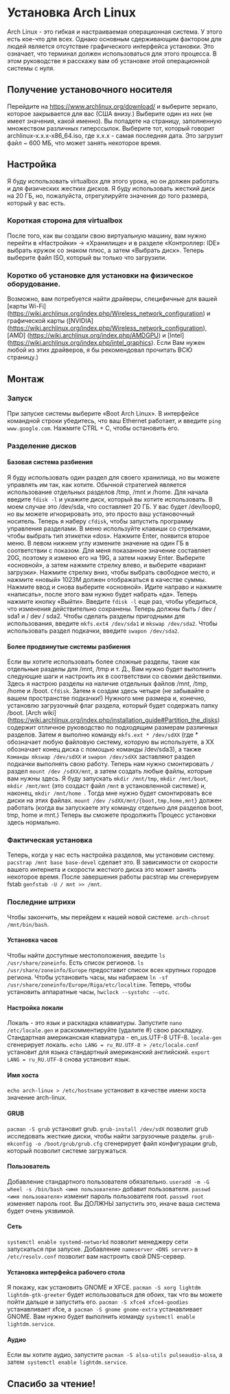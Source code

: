 # Установка Arch Linux
Arch Linux - это гибкая и настраиваемая операционная система. У этого есть кое-что для всех. Однако основным сдерживающим фактором для людей является отсутствие графического интерфейса установки. Это означает, что терминал должен использоваться для этого процесса. В этом руководстве я расскажу вам об установке этой операционной системы с нуля.

## Получение установочного носителя
Перейдите на https://www.archlinux.org/download/ и выберите зеркало, которое закрывается для вас (США внизу.) Выберите один из них (не имеет значения, какой именно). Вы попадете на страницу, заполненную множеством различных гиперссылок. Выберите тот, который говорит archlinux-x.x.x-x86_64.iso, где x.x.x - самая последняя дата. Это загрузит файл ~ 600 МБ, что может занять некоторое время.

## Настройка
Я буду использовать virtualbox для этого урока, но он должен работать и для физических жестких дисков. Я буду использовать жесткий диск на 20 ГБ, но, пожалуйста, отрегулируйте значения до того размера, который у вас есть.

### Короткая сторона для virtualbox
После того, как вы создали свою виртуальную машину, вам нужно перейти в «Настройки» -> «Хранилище» и в разделе «Контроллер: IDE» выбрать кружок со знаком плюс, а затем «Выбрать диск». Теперь выберите файл ISO, который вы только что загрузили.

### Коротко об установке для установки на физическое оборудование.
Возможно, вам потребуется найти драйверы, специфичные для вашей [карты Wi-Fi] (https://wiki.archlinux.org/index.php/Wireless_network_configuration) и графической карты ([NVIDIA] (https://wiki.archlinux.org/index.php/Wireless_network_configuration), [AMD] (https://wiki.archlinux.org/index.php/AMDGPU) и [Intel] (https://wiki.archlinux.org/index.php/intel_graphics). Если Вам нужен любой из этих драйверов, я бы рекомендовал прочитать ВСЮ страницу.)

## Монтаж
### Запуск
При запуске системы выберите «Boot Arch Linux». В интерфейсе командной строки убедитесь, что ваш Ethernet работает, и введите `ping www.google.com`. Нажмите CTRL + C, чтобы остановить его.
### Разделение дисков
#### Базовая система разбиения
Я буду использовать один раздел для своего хранилища, но вы можете управлять им так, как хотите. Обычной стратегией является использование отдельных разделов /tmp, /mnt и /home. Для начала введите `fdisk -l` и укажите диск, который вы хотите использовать. В моем случае это /dev/sda, что составляет 20 ГБ. У вас будет /dev/loop0, но вы можете игнорировать это, это просто ваш установочный носитель. Теперь я наберу `cfdisk`, чтобы запустить программу управления разделами. В меню используйте клавиши со стрелками, чтобы выбрать тип этикетки «dos». Нажмите Enter, появится второе меню. В левом нижнем углу измените значение на один ГБ в соответствии с показом. Для меня показанное значение составляет 20G, поэтому я изменю его на 19G, а затем нажму Enter. Выберите «основной», а затем нажмите стрелку влево, и выберите «вариант загрузки». Нажмите стрелку вниз, чтобы выбрать свободное место, и нажмите «новый» 1023M должен отображаться в качестве суммы. Нажмите ввод и снова выберите «основной». Идите направо и нажмите «написать», после этого вам нужно будет набрать «да». Теперь нажмите кнопку «Выйти». Введите `fdisk -l` еще раз, чтобы убедиться, что изменения действительно сохранены. Теперь должны быть / dev / sda1 и / dev / sda2. Чтобы сделать разделы пригодными для использования, введите `mkfs.ext4 /dev/sda1` и `mkswap /dev/sda2`. Чтобы использовать раздел подкачки, введите `swapon /dev/sda2`.
#### Более продвинутые системы разбиения
Если вы хотите использовать более сложные разделы, такие как отдельные разделы для /mnt, /tmp и т. Д., Вам нужно будет выполнить следующие шаги и настроить их в соответствии со своими действиями. Здесь я настрою разделы на наличие отдельных файлов /mnt, /tmp, /home и /boot. `Cfdisk`. Затем я создам здесь четыре (не забывайте о вашем пространстве подкачки!) Нужного мне размера и, конечно, установлю загрузочный флаг раздела, который будет содержать папку /boot. [Arch wiki] (https://wiki.archlinux.org/index.php/installation_guide#Partition_the_disks) содержит отличное руководство по подходящим размерам различных разделов. Затем я выполню команду `mkfs.ext * /dev/sdXX` (где * обозначает любую файловую систему, которую вы используете, а XX обозначает конец диска с помощью команды /dev/sda3), а также` Команды mkswap /dev/sdXX` и `swapon /dev/sdXX` заставляют раздел подкачки выполнять свою работу. Теперь нам нужно смонтировать `/` 
раздел `mount /dev /sdXX/mnt`, а затем создать любые файлы, которые вам нужны здесь. Я буду запускать `mkdir /mnt/tmp`, `mkdir /mnt/boot`, `mkdir /mnt/mnt` (это создаст файл `/mnt` в установленной системе) и, наконец, `mkdir /mnt/home `. Тогда мне нужно будет смонтировать все диски на этих файлах. `mount /dev /sdXX/mnt/{boot,tmp,home,mnt}` должен работать (когда вы запускаете эту команду отдельно для разделов boot, tmp, home и mnt.) Теперь вы сможете продолжить Процесс установки здесь нормально.

### Фактическая установка
Теперь, когда у нас есть настройка разделов, мы установим систему. `pacstrap /mnt base base-devel` сделает это. В зависимости от скорости вашего интернета и скорости жесткого диска это может занять некоторое время. После завершения работы pacstrap мы сгенерируем fstab `genfstab -U / mnt >> /mnt`.

### Последние штрихи
Чтобы закончить, мы перейдем к нашей новой системе. `arch-chroot /mnt/bin/bash`.
#### Установка часов
Чтобы найти доступные местоположения, введите `ls /usr/share/zoneinfo`. Есть список регионов. `ls /usr/share/zoneinfo/Europe` предоставит список всех крупных городов региона. Чтобы установить часы, мы набираем `ln -sf /usr/share/zoneinfo/Europe/Riga/etc/localtime`. Теперь, чтобы установить аппаратные часы, `hwclock --systohc --utc`.
#### Настройка локали
Локаль - это язык и раскладка клавиатуры. Запустите `nano /etc/locale.gen` и раскомментируйте (удалите #) свою раскладку. Стандартная американская клавиатура - en_us.UTF-8 UTF-8. `locale-gen` сгенерирует локаль. `echo LANG = ru_RU.UTF-8 > /etc/locale.conf` установит для языка стандартный американский английский. `export LANG = ru_RU.UTF-8` снова установит язык.
#### Имя хоста
`echo arch-linux > /etc/hostname` установит в качестве имени хоста значение arch-linux.
#### GRUB
`pacman -S grub` установит grub. `grub-install /dev/sdX` позволит grub исследовать жесткие диски, чтобы найти загрузочные разделы. `grub-mkconfig -o /boot/grub/grub.cfg` сгенерирует файл конфигурации grub, который позволит системе загружаться.
#### Пользователь
Добавление стандартного пользователя обязательно. `useradd -m -G wheel -s /bin/bash <имя пользователя>` добавит пользователя. `passwd <имя пользователя>` изменит пароль пользователя root. `passwd root` изменяет пароль root. Вы ДОЛЖНЫ запустить это, иначе ваша система будет очень уязвимой.
#### Сеть
`systemctl enable systemd-networkd` позволит менеджеру сети запускаться при запуске. Добавление `nameserver <DNS server>` в `/etc/resolv.conf` позволит вам настроить свой DNS-сервер.
#### Установка интерфейса рабочего стола
Я покажу, как установить GNOME и XFCE. `pacman -S xorg lightdm lightdm-gtk-greeter` будет использоваться для обоих, так что вы можете пойти дальше и запустить его. `pacman -S xfce4 xfce4-goodies` устанавливает xfce, а` pacman -S gnome gnome-extra` устанавливает GNOME. Вам нужно будет выполнить команду `systemctl enable lightdm.service`.
#### Аудио
Если вы хотите аудио, запустите `pacman -S alsa-utils pulseaudio-alsa`, а затем` systemctl enable lightdm.service`.

## Спасибо за чтение!
